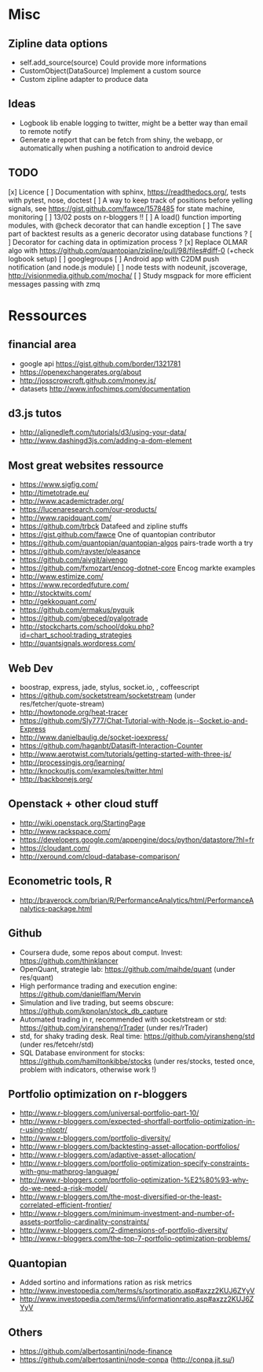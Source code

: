 Misc
====

Zipline data options
--------------------

* self.add_source(source)   Could provide more informations
* CustomObject(DataSource)  Implement a custom source 
* Custom zipline adapter to produce data

Ideas
-----

* Logbook lib enable logging to twitter, might be a better way than email to remote notify
* Generate a report that can be fetch from shiny, the webapp, or automatically when pushing a notification to android device

TODO
----

[x] Licence
[ ] Documentation with sphinx, https://readthedocs.org/, tests with pytest, nose, doctest
[ ] A way to keep track of positions before yelling signals, see https://gist.github.com/fawce/1578485 for state machine, monitoring
[ ] 13/02 posts on r-bloggers !!
[ ] A load() function importing modules, with @check decorator that can handle exception
[ ] The save part of backtest results as a generic decorator using database functions ?
[ ] Decorator for caching data in optimization process ?
[x] Replace OLMAR algo with https://github.com/quantopian/zipline/pull/98/files#diff-0 (+check logbook setup)
[ ] googlegroups 
[ ] Android app with C2DM push notification (and node.js module)
[ ] node tests with nodeunit, jscoverage, http://visionmedia.github.com/mocha/
[ ] Study msgpack for more efficient messages passing with zmq


Ressources
==========

financial area
--------------

* google api https://gist.github.com/border/1321781
* https://openexchangerates.org/about
* http://josscrowcroft.github.com/money.js/
* datasets http://www.infochimps.com/documentation


d3.js tutos
-----------

* http://alignedleft.com/tutorials/d3/using-your-data/
* http://www.dashingd3js.com/adding-a-dom-element

Most great websites ressource
-----------------------------

* https://www.sigfig.com/
* http://timetotrade.eu/
* http://www.academictrader.org/
* https://lucenaresearch.com/our-products/
* http://www.rapidquant.com/
* https://github.com/trbck    Datafeed and zipline stuffs
* https://gist.github.com/fawce   One of quantopian contributor
* https://github.com/quantopian/quantopian-algos    pairs-trade worth a try
* https://github.com/ravster/pleasance
* https://github.com/aivgit/aivengo
* https://github.com/fxmozart/encog-dotnet-core    Encog markte examples
* http://www.estimize.com/
* https://www.recordedfuture.com/
* http://stocktwits.com/
* http://gekkoquant.com/
* https://github.com/ermakus/pyquik
* https://github.com/gbeced/pyalgotrade
* http://stockcharts.com/school/doku.php?id=chart_school:trading_strategies
* http://quantsignals.wordpress.com/

Web Dev
-------

* boostrap, express, jade, stylus, socket.io, , coffeescript
* https://github.com/socketstream/socketstream (under res/fetcher/quote-stream)
* http://howtonode.org/heat-tracer
* https://github.com/Sly777/Chat-Tutorial-with-Node.js--Socket.io-and-Express
* http://www.danielbaulig.de/socket-ioexpress/
* https://github.com/haganbt/Datasift-Interaction-Counter
* http://www.aerotwist.com/tutorials/getting-started-with-three-js/
* http://processingjs.org/learning/
* http://knockoutjs.com/examples/twitter.html
* http://backbonejs.org/

Openstack + other cloud stuff
-----------------------------

* http://wiki.openstack.org/StartingPage
* http://www.rackspace.com/
* https://developers.google.com/appengine/docs/python/datastore/?hl=fr
* https://cloudant.com/
* http://xeround.com/cloud-database-comparison/

Econometric tools, R
--------------------

* http://braverock.com/brian/R/PerformanceAnalytics/html/PerformanceAnalytics-package.html

Github
------

* Coursera dude, some repos about comput. Invest: https://github.com/thinklancer
* OpenQuant, strategie lab: https://github.com/maihde/quant (under res/quant)
* High performance trading and execution engine: https://github.com/danielflam/Mervin
* Simulation and live trading, but seems obscure: https://github.com/kpnolan/stock_db_capture
* Automated trading in r, recommended with socketstream or std: https://github.com/yiransheng/rTrader (under res/rTrader)
* std, for shaky trading desk. Real time: https://github.com/yiransheng/std (under res/fetcehr/std)
* SQL Database environment for stocks: https://github.com/hamiltonkibbe/stocks (under res/stocks, tested once, problem with indicators, otherwise work !)

Portfolio optimization on r-bloggers
------------------------------------

* http://www.r-bloggers.com/universal-portfolio-part-10/
* http://www.r-bloggers.com/expected-shortfall-portfolio-optimization-in-r-using-nloptr/
* http://www.r-bloggers.com/portfolio-diversity/
* http://www.r-bloggers.com/backtesting-asset-allocation-portfolios/
* http://www.r-bloggers.com/adaptive-asset-allocation/
* http://www.r-bloggers.com/portfolio-optimization-specify-constraints-with-gnu-mathprog-language/
* http://www.r-bloggers.com/portfolio-optimization-%E2%80%93-why-do-we-need-a-risk-model/
* http://www.r-bloggers.com/the-most-diversified-or-the-least-correlated-efficient-frontier/
* http://www.r-bloggers.com/minimum-investment-and-number-of-assets-portfolio-cardinality-constraints/
* http://www.r-bloggers.com/2-dimensions-of-portfolio-diversity/
* http://www.r-bloggers.com/the-top-7-portfolio-optimization-problems/ 

Quantopian
----------

* Added sortino and informations ration as risk metrics
* http://www.investopedia.com/terms/s/sortinoratio.asp#axzz2KUJ6ZYyV
* http://www.investopedia.com/terms/i/informationratio.asp#axzz2KUJ6ZYyV

Others
------

* https://github.com/albertosantini/node-finance
* https://github.com/albertosantini/node-conpa (http://conpa.jit.su/) 
